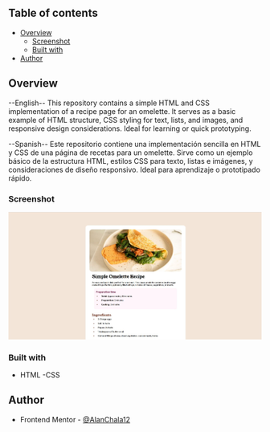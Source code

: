 ## Table of contents

- [Overview](#overview)
  - [Screenshot](#screenshot)
  - [Built with](#built-with)
- [Author](#author)


## Overview

--English--
This repository contains a simple HTML and CSS implementation of a recipe page for an omelette. It serves as a basic example of HTML structure, CSS styling for text, lists, and images, and responsive design considerations. Ideal for learning or quick prototyping.

--Spanish--
Este repositorio contiene una implementación sencilla en HTML y CSS de una página de recetas para un omelette. Sirve como un ejemplo básico de la estructura HTML, estilos CSS para texto, listas e imágenes, y consideraciones de diseño responsivo. Ideal para aprendizaje o prototipado rápido.


### Screenshot
![alt text](assets/images/preview.JPG)


### Built with

- HTML
-CSS


## Author

- Frontend Mentor - [@AlanChala12](https://www.frontendmentor.io/profile/AlanChala12)